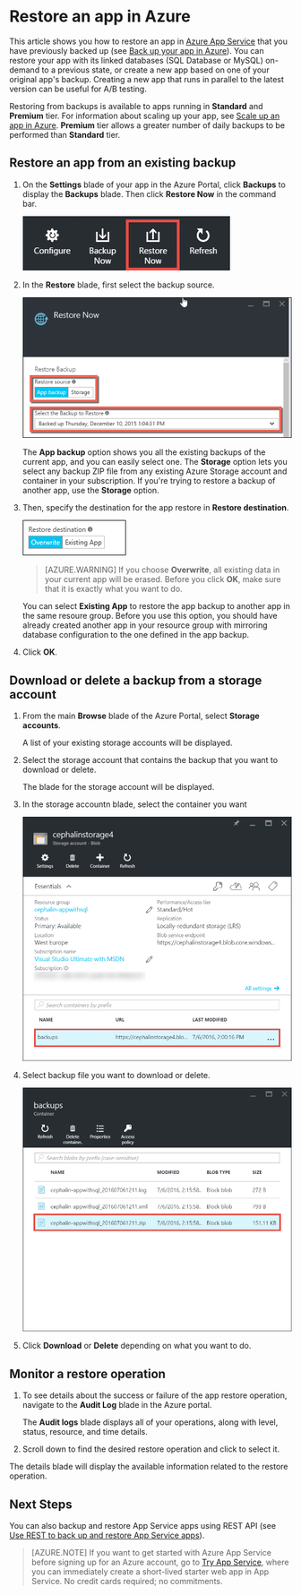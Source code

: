 <properties 
	pageTitle="Restore an app in Azure" 
	description="Learn how to restore your app from a backup." 
	services="app-service" 
	documentationCenter="" 
	authors="cephalin" 
	manager="wpickett" 
	editor="jimbe"/>

<tags 
	ms.service="app-service" 
	ms.workload="na" 
	ms.tgt_pltfrm="na" 
	ms.devlang="na" 
	ms.topic="article" 
	ms.date="07/06/2016" 
	ms.author="cephalin"/>

# Restore an app in Azure

This article shows you how to restore an app in [Azure App Service](../app-service/app-service-value-prop-what-is.md) 
that you have previously backed up (see [Back up your app in Azure](web-sites-backup.md)). You can restore your app 
with its linked databases (SQL Database or MySQL) on-demand to a previous state, or create a new app based on one of 
your original app's backup. Creating a new app that runs in parallel to the latest version can be useful for A/B 
testing.

Restoring from backups is available to apps running in **Standard** and **Premium** tier. For information about scaling 
up your app, see [Scale up an app in Azure](web-sites-scale.md). **Premium** tier allows a greater number of daily 
backups to be performed than **Standard** tier.

<a name="PreviousBackup"></a>
## Restore an app from an existing backup

1. On the **Settings** blade of your app in the Azure Portal, click **Backups** to display the **Backups** blade. Then click **Restore Now** in the command bar. 
	
	![Choose restore now][ChooseRestoreNow]

3. In the **Restore** blade, first select the backup source. 

	![](./media/web-sites-restore/021ChooseSource.png)
	
	The **App backup** option shows you all the existing backups of the current app, and you can easily select one. 
	The **Storage** option lets you select any backup ZIP file from any existing Azure Storage account and container in your subscription. 
	If you're trying to restore a backup of another app, use the **Storage** option.

4. Then, specify the destination for the app restore in **Restore destination**.

	![](./media/web-sites-restore/022ChooseDestination.png)
	
	>[AZURE.WARNING] If you choose **Overwrite**, all existing data in your current app will be erased. Before you click **OK**,
	make sure that it is exactly what you want to do.
	
	You can select **Existing App** to restore the app backup to another app in the same resoure group. Before you use this option, 
	you should have already created another app in your resource group with mirroring database configuration to the one defined
	in the app backup. 
	
5. Click **OK**.

<a name="StorageAccount"></a>
## Download or delete a backup from a storage account
	
1. From the main **Browse** blade of the Azure Portal, select **Storage accounts**.
	
	A list of your existing storage accounts will be displayed. 
	
2. Select the storage account that contains the backup that you want to download or delete.
	
	The blade for the storage account will be displayed.

3. In the storage accountn blade, select the container you want
	
	![View Containers][ViewContainers]

4. Select backup file you want to download or delete.

	![ViewContainers](./media/web-sites-restore/03ViewFiles.png)

5. Click **Download** or **Delete** depending on what you want to do.  

<a name="OperationLogs"></a>
## Monitor a restore operation
	
1. To see details about the success or failure of the app restore operation, navigate to the **Audit Log** blade in the Azure portal. 
	
	The **Audit logs** blade displays all of your operations, along with level, status, resource, and time details.
	
2. Scroll down to find the desired restore operation and click to select it.

The details blade will display the available information related to the restore operation.
	
## Next Steps

You can also backup and restore App Service apps using REST API (see [Use REST to back up and restore App Service apps](websites-csm-backup.md)).

>[AZURE.NOTE] If you want to get started with Azure App Service before signing up for an Azure account, go to [Try App Service](http://go.microsoft.com/fwlink/?LinkId=523751), where you can immediately create a short-lived starter web app in App Service. No credit cards required; no commitments.


<!-- IMAGES -->
[ChooseRestoreNow]: ./media/web-sites-restore/02ChooseRestoreNow.png
[ViewContainers]: ./media/web-sites-restore/03ViewContainers.png
[StorageAccountFile]: ./media/web-sites-restore/02StorageAccountFile.png
[BrowseCloudStorage]: ./media/web-sites-restore/03BrowseCloudStorage.png
[StorageAccountFileSelected]: ./media/web-sites-restore/04StorageAccountFileSelected.png
[ChooseRestoreSettings]: ./media/web-sites-restore/05ChooseRestoreSettings.png
[ChooseDBServer]: ./media/web-sites-restore/06ChooseDBServer.png
[RestoreToNewSQLDB]: ./media/web-sites-restore/07RestoreToNewSQLDB.png
[NewSQLDBConfig]: ./media/web-sites-restore/08NewSQLDBConfig.png
[RestoredContosoWebSite]: ./media/web-sites-restore/09RestoredContosoWebSite.png
[DashboardOperationLogsLink]: ./media/web-sites-restore/10DashboardOperationLogsLink.png
[ManagementServicesOperationLogsList]: ./media/web-sites-restore/11ManagementServicesOperationLogsList.png
[DetailsButton]: ./media/web-sites-restore/12DetailsButton.png
[OperationDetails]: ./media/web-sites-restore/13OperationDetails.png
 
